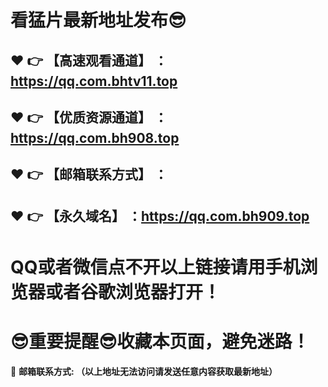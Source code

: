 # 看猛片最新地址发布:sunglasses:
:heart: :point_right: 【高速观看通道】 ：https://qq.com.bhtv11.top
------
:heart: :point_right: 【优质资源通道】 ：https://qq.com.bh908.top
------
:heart: :point_right: 【邮箱联系方式】 ：
------
:heart: :point_right: 【永久域名】 ：https://qq.com.bh909.top  
------
# QQ或者微信点不开以上链接请用手机浏览器或者谷歌浏览器打开！
# :sunglasses:重要提醒:sunglasses:收藏本页面，避免迷路！
:e-mail: __邮箱联系方式: （以上地址无法访问请发送任意内容获取最新地址）__

